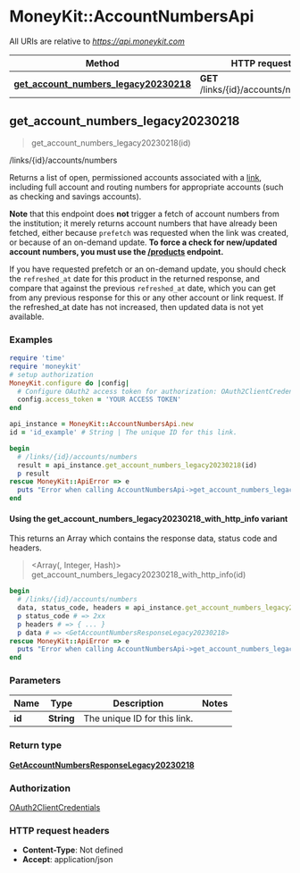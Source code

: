 # MoneyKit::AccountNumbersApi

All URIs are relative to *https://api.moneykit.com*

| Method | HTTP request | Description |
| ------ | ------------ | ----------- |
| [**get_account_numbers_legacy20230218**](AccountNumbersApi.md#get_account_numbers_legacy20230218) | **GET** /links/{id}/accounts/numbers | /links/{id}/accounts/numbers |


## get_account_numbers_legacy20230218

> <GetAccountNumbersResponseLegacy20230218> get_account_numbers_legacy20230218(id)

/links/{id}/accounts/numbers

Returns a list of open, permissioned accounts associated with a <a href=#tag/Links>link</a>,         including full account and routing numbers for appropriate accounts (such as checking and savings accounts).         <p>**Note** that this endpoint does **not** trigger a fetch of account numbers from the institution; it merely returns         account numbers that have already been fetched, either because `prefetch` was requested when the link was created,         or because of an on-demand update.  **To force a check for new/updated account numbers, you must use the         <a href=#operation/refresh_products>/products</a> endpoint.**         <p>If you have requested prefetch or an on-demand update, you should check the `refreshed_at` date     for this product in the returned response, and compare that against the previous `refreshed_at` date, which you can     get from any previous response for this or any other account or link request.  If the refreshed_at date has not     increased, then updated data is not yet available.

### Examples

```ruby
require 'time'
require 'moneykit'
# setup authorization
MoneyKit.configure do |config|
  # Configure OAuth2 access token for authorization: OAuth2ClientCredentials
  config.access_token = 'YOUR ACCESS TOKEN'
end

api_instance = MoneyKit::AccountNumbersApi.new
id = 'id_example' # String | The unique ID for this link.

begin
  # /links/{id}/accounts/numbers
  result = api_instance.get_account_numbers_legacy20230218(id)
  p result
rescue MoneyKit::ApiError => e
  puts "Error when calling AccountNumbersApi->get_account_numbers_legacy20230218: #{e}"
end
```

#### Using the get_account_numbers_legacy20230218_with_http_info variant

This returns an Array which contains the response data, status code and headers.

> <Array(<GetAccountNumbersResponseLegacy20230218>, Integer, Hash)> get_account_numbers_legacy20230218_with_http_info(id)

```ruby
begin
  # /links/{id}/accounts/numbers
  data, status_code, headers = api_instance.get_account_numbers_legacy20230218_with_http_info(id)
  p status_code # => 2xx
  p headers # => { ... }
  p data # => <GetAccountNumbersResponseLegacy20230218>
rescue MoneyKit::ApiError => e
  puts "Error when calling AccountNumbersApi->get_account_numbers_legacy20230218_with_http_info: #{e}"
end
```

### Parameters

| Name | Type | Description | Notes |
| ---- | ---- | ----------- | ----- |
| **id** | **String** | The unique ID for this link. |  |

### Return type

[**GetAccountNumbersResponseLegacy20230218**](GetAccountNumbersResponseLegacy20230218.md)

### Authorization

[OAuth2ClientCredentials](../README.md#OAuth2ClientCredentials)

### HTTP request headers

- **Content-Type**: Not defined
- **Accept**: application/json

